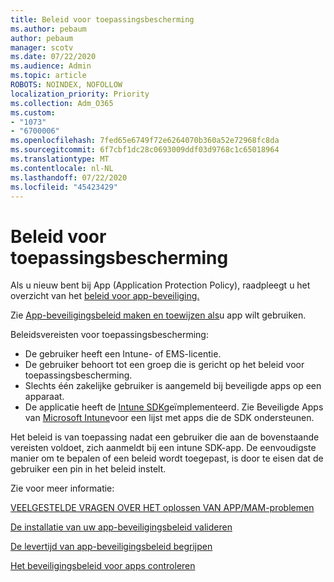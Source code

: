 ```yaml
---
title: Beleid voor toepassingsbescherming
ms.author: pebaum
author: pebaum
manager: scotv
ms.date: 07/22/2020
ms.audience: Admin
ms.topic: article
ROBOTS: NOINDEX, NOFOLLOW
localization_priority: Priority
ms.collection: Adm_O365
ms.custom:
- "1073"
- "6700006"
ms.openlocfilehash: 7fed65e6749f72e6264070b360a52e72968fc8da
ms.sourcegitcommit: 6f7cbf1dc28c0693009ddf03d9768c1c65018964
ms.translationtype: MT
ms.contentlocale: nl-NL
ms.lasthandoff: 07/22/2020
ms.locfileid: "45423429"
---
```

# <a name="application-protection-policy"></a>Beleid voor toepassingsbescherming

Als u nieuw bent bij App (Application Protection Policy), raadpleegt u het overzicht van het [beleid voor app-beveiliging.](https://docs.microsoft.com/intune/apps/app-protection-policy)

Zie [App-beveiligingsbeleid maken en toewijzen als](https://docs.microsoft.com/intune/app-protection-policies)u app wilt gebruiken.

Beleidsvereisten voor toepassingsbescherming:

- De gebruiker heeft een Intune- of EMS-licentie.
- De gebruiker behoort tot een groep die is gericht op het beleid voor toepassingsbescherming.
- Slechts één zakelijke gebruiker is aangemeld bij beveiligde apps op een apparaat.
- De applicatie heeft de [Intune SDK](https://docs.microsoft.com/intune/app-sdk-get-started)geïmplementeerd. Zie Beveiligde Apps van [Microsoft Intune](https://docs.microsoft.com/intune/apps-supported-intune-apps)voor een lijst met apps die de SDK ondersteunen.

Het beleid is van toepassing nadat een gebruiker die aan de bovenstaande vereisten voldoet, zich aanmeldt bij een intune SDK-app. De eenvoudigste manier om te bepalen of een beleid wordt toegepast, is door te eisen dat de gebruiker een pin in het beleid instelt. 

Zie voor meer informatie:

[VEELGESTELDE VRAGEN OVER HET oplossen VAN APP/MAM-problemen](https://docs.microsoft.com/intune/apps/troubleshoot-mam)  

[De installatie van uw app-beveiligingsbeleid valideren](https://docs.microsoft.com/intune/app-protection-policies-validate)

[De levertijd van app-beveiligingsbeleid begrijpen](https://docs.microsoft.com/intune/app-protection-policy-delivery)  

[Het beveiligingsbeleid voor apps controleren](https://docs.microsoft.com/intune/app-protection-policies-monitor)